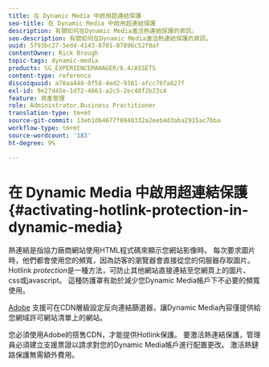 ```yaml
---
title: 在 Dynamic Media 中啟用超連結保護
seo-title: 在 Dynamic Media 中啟用超連結保護
description: 有關如何在Dynamic Media激活熱連結保護的資訊。
seo-description: 有關如何在Dynamic Media激活熱連結保護的資訊。
uuid: 5f93bc27-5edd-4143-8701-87896c52f0af
contentOwner: Rick Brough
topic-tags: dynamic-media
products: SG_EXPERIENCEMANAGER/6.4/ASSETS
content-type: reference
discoiquuid: a70aa448-0f58-4ed2-9381-afcc76fa827f
exl-id: 9e27d45e-1d72-4663-a2c5-2ec48f2b23c4
feature: 資產管理
role: Administrator,Business Practitioner
translation-type: tm+mt
source-git-commit: 13eb1d64677f6940332a2eeb4d3aba2915ac7bba
workflow-type: tm+mt
source-wordcount: '183'
ht-degree: 9%

---
```


# 在 Dynamic Media 中啟用超連結保護 {#activating-hotlink-protection-in-dynamic-media}

熱連結是指協力廠商網站使用HTML程式碼來顯示您網站影像時。 每次要求圖片時，他們都會使用您的頻寬，因為訪客的瀏覽器會直接從您的伺服器存取圖片。 Hotlink *protection*&#x200B;是一種方法，可防止其他網站直接連結至您網頁上的圖片、css或javascript。 這種防護罩有助於減少您Dynamic Media帳戶下不必要的頻寬使用。

[Adobe](https://helpx.adobe.com/support.html) 支援可在CDN層級設定反向連結篩選器，讓Dynamic Media內容僅提供給您網域許可網站清單上的網站。

您必須使用Adobe的搭售CDN，才能提供Hotlink保護。 要激活熱連結保護，管理員必須建立支援票證以請求對您的Dynamic Media帳戶進行配置更改。 激活熱鏈路保護無需額外費用。
